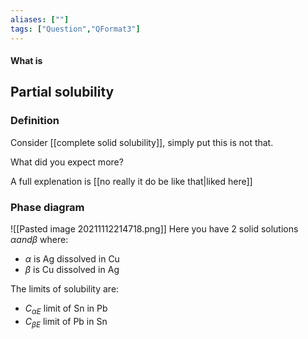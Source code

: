 ```yaml
---
aliases: [""]
tags: ["Question","QFormat3"]
---
```


#### What is
## Partial solubility
### Definition
Consider [[complete solid solubility]], simply put this is not that.

What did you expect more?

A full explenation is [[no really it do be like that|liked here]]

### Phase diagram
![[Pasted image 20211112214718.png]]
Here you have 2 solid solutions $\alpha and\beta$ where:
- $\alpha$ is Ag dissolved in Cu
- $\beta$ is Cu dissolved in Ag

The limits of solubility are:
- $C_{\alpha E }$ limit of Sn in Pb
- $C_{\beta E}$ limit of Pb in Sn

